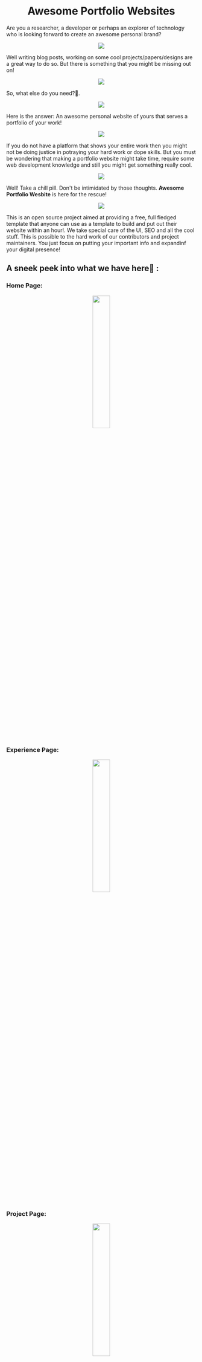<h1 align= "center"><b>Awesome Portfolio Websites</b></h1>

Are you a researcher, a developer or perhaps an explorer of technology who is looking forward to create an awesome personal brand?
<p align="center"><img src="https://media.giphy.com/media/dkGhBWE3SyzXW/giphy.gif"></p>

Well writing blog posts, working on some cool projects/papers/designs are a great way to do so. But there is something that you might be missing out on!
<p align="center"><img src="https://media.giphy.com/media/3o7TKTDn976rzVgky4/giphy.gif"></p>

So, what else do you need?🤔.
<p align="center"><img src="assets/images/readme/experience.png"></p>

Here is the answer: An awesome personal website of yours that serves a portfolio of your work! 
<p align="center"><img src="https://media.giphy.com/media/9JrkkDoJuU0FbdbUZU/giphy.gif"></p>

If you do not have a platform that shows your entire work then you might not be doing justice in potraying your hard work or dope skills. But you must be wondering that making a portfolio website might take time, require some web development knowledge and still you might get something really cool. 
<p align="center"><img src="https://media.giphy.com/media/521JLj0YGzz6AEWsZ5/giphy.gif"></p>

Well! Take a chill pill. Don't be intimidated by those thoughts. __Awesome Portfolio Wesbite__ is here for the rescue!
<p align="center"><img src="assets/images/readme/experience.png"></p>

This is an open source project aimed at providing a free, full fledged template that anyone can use as a template to build and put out their website within an hour!. We take special care of the UI, SEO and all the cool stuff. This is possible to the hard work of our contributors and project maintainers. You just focus on putting your important info and expandinf your digital presence!

## A sneek peek into what we have here🙈 :

### Home Page:
<p align="center">
<img src="assets/images/readme/home.png" width =30%>
</p>

### Experience Page:

<p align="center">
<img src="assets/images/readme/experience.png" width =30%>
</p>

### Project Page:

<p align="center">
<img src="assets/images/readme/project.png" width =30%>
</p>

### Research Page:

<p align="center">
<img src="assets/images/readme/research.png" width =30%>
</p>

### Education Page:

<p align="center">
<img src="assets/images/readme/education.png" width =30%>
</p>


## How to use this?

[Check out our awesom Documentation](https://smaranjitghose.github.io/awesome-portfolio-websites/)

## Contribution Guidelines

Are we missing any of your favourite features, which you think you can add in it❓ We invite you to contribute to this project, and make it better. To start contributing, please do refer to [this file](https://github.com/smaranjitghose/awesome-portfolio-websites/blob/master/CONTRIBUTING.md)

## The geeks🤓 behind this initiative!:

#### Our hard working Project Maintainers👨‍🏫:

<p align="center">
<img width=20% src="https://avatars2.githubusercontent.com/u/46641503?v=4">&ensp;&ensp;&ensp;
<img width=20% src="https://avatars2.githubusercontent.com/u/40017559?v=4">
</p>

<a href="https://github.com/smaranjitghose">
<h5 align="center"><b>Smaranjit Ghose</b></a>&ensp;&ensp;&ensp;&ensp;&ensp;&ensp;&ensp;&ensp;&ensp;&ensp;&ensp;&ensp;&ensp;
<a href="https://github.com/anushbhatia"><b>Anush Bhatia</b></h5></a>

#### Our valuable Contributors👩‍💻👨‍💻 :
<a href="https://github.com/smaranjitghose/awesome-portfolio-websites/graphs/contributors">
  <img src="https://contributors-img.web.app/image?repo=smaranjitghose/awesome-portfolio-websites" />
</a>

## Open Source Programs we have been a part of: 

<p align="center">
<img src="assets/images/hakin_codes.png" width= "20%"/> 
<img src="assets/images/sci.jpg" width= "20%" />
</p>

## Code of Conduct
<p align="center"><img width=35% src="https://media.giphy.com/media/qHRwTyhWIj4UU/200w_d.gif"></p>

## License 
<p align="center"><img width=35% src="https://media.giphy.com/media/xUPGcJGy8I928yIlAQ/giphy.gif"></p>
